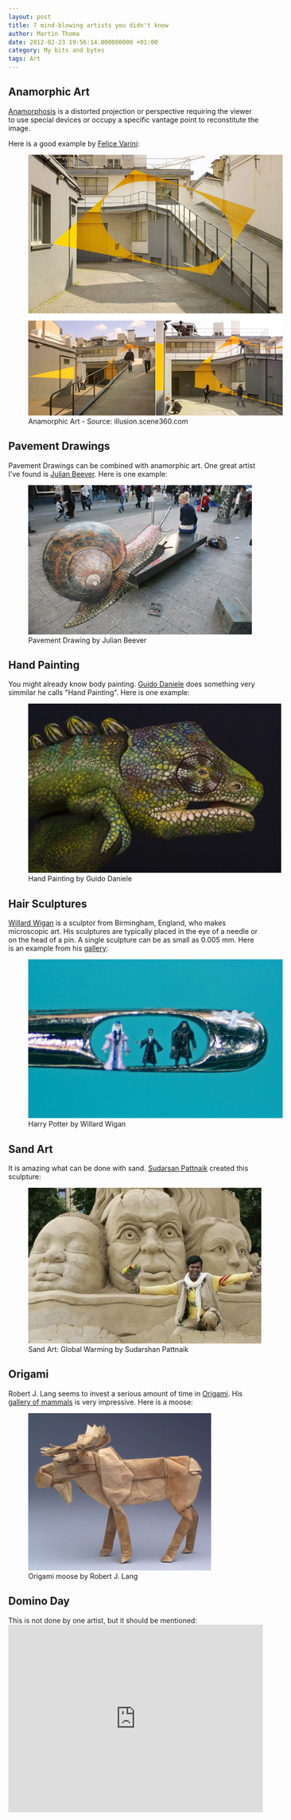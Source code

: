 ```yaml
---
layout: post
title: 7 mind-blowing artists you didn't know
author: Martin Thoma
date: 2012-02-23 19:56:14.000000000 +01:00
category: My bits and bytes
tags: Art
---
```

<h2>Anamorphic Art</h2>
<a href="http://en.wikipedia.org/wiki/Anamorphosis">Anamorphosis</a> is a distorted projection or perspective requiring the viewer to use special devices or occupy a specific vantage point to reconstitute the image. 

Here is a good example by <a href="http://www.varini.org/">Felice Varini</a>:
<figure class="aligncenter">
            <a href="../images/2012/02/anamorphic-art.png"><img src="../images/2012/02/anamorphic-art.png" alt="Anamorphic Art" style="max-width:512px;max-height:524px" class="size-full wp-image-15541"/></a>
            <figcaption class="text-center">Anamorphic Art - Source: illusion.scene360.com</figcaption>
        </figure>

<h2>Pavement Drawings</h2>
Pavement Drawings can be combined with anamorphic art. One great artist I've found is <a href="http://www.julianbeever.net/pave.htm">Julian Beever</a>. Here is one example:

<figure class="aligncenter">
            <a href="../images/2012/02/pavement-drawing-snail.jpg"><img src="../images/2012/02/pavement-drawing-snail.jpg" alt="Pavement Drawing by Julian Beever" style="max-width:450px;max-height:300px" class="size-full wp-image-15561"/></a>
            <figcaption class="text-center">Pavement Drawing by Julian Beever</figcaption>
        </figure>

<h2>Hand Painting</h2>
You might already know body painting. <a href="http://www.guidodaniele.com/?page_id=8">Guido Daniele</a> does something very simmilar he calls "Hand Painting". Here is one example:
<figure class="aligncenter">
            <a href="../images/2012/02/hand-art-guido-daniele.jpg"><img src="../images/2012/02/hand-art-guido-daniele.jpg" alt="Hand Painting by Guido Daniele" style="max-width:509px;max-height:340px" class="size-full wp-image-15571"/></a>
            <figcaption class="text-center">Hand Painting by Guido Daniele</figcaption>
        </figure>

<h2>Hair Sculptures</h2>
<a href="http://en.wikipedia.org/wiki/Willard_Wigan">Willard Wigan</a> is a sculptor from Birmingham, England, who makes microscopic art. His sculptures are typically placed in the eye of a needle or on the head of a pin. A single sculpture can be as small as 0.005 mm. Here is an example from his <a href="http://www.willard-wigan.com/gallery.aspx">gallery</a>: 
<figure class="aligncenter">
            <a href="../images/2012/02/Harry-Potter.jpg"><img src="../images/2012/02/Harry-Potter.jpg" alt="Harry Potter by Willard Wigan" style="max-width:512px;max-height:319px" class="size-full wp-image-15601"/></a>
            <figcaption class="text-center">Harry Potter by Willard Wigan</figcaption>
        </figure>

<h2>Sand Art</h2>
It is amazing what can be done with sand. <a href="http://en.wikipedia.org/wiki/Sudarshan_Pattnaik">Sudarsan Pattnaik</a> created this sculpture:
<figure class="aligncenter">
            <a href="../images/2012/02/sand-art-global-warming-sudarshan-pattnaik.jpg"><img src="../images/2012/02/sand-art-global-warming-sudarshan-pattnaik.jpg" alt="Sand Art: Global Warming by Sudarshan Pattnaik" style="max-width:469px;max-height:313px" class="size-full wp-image-15621"/></a>
            <figcaption class="text-center">Sand Art: Global Warming by Sudarshan Pattnaik</figcaption>
        </figure>

<h2>Origami</h2>
Robert J. Lang seems to invest a serious amount of time in <a href="http://en.wikipedia.org/wiki/Origami">Origami</a>. His <a href="http://www.langorigami.com/art/gallery/gallery.php?tag=mammals&name=bull_moose">gallery of mammals</a> is very impressive. Here is a moose:
<figure class="aligncenter">
            <a href="../images/2012/02/lang-origami-moose.png"><img src="../images/2012/02/lang-origami-moose.png" alt="Origami moose by Robert J. Lang" style="max-width:368px;max-height:316px" class="size-full wp-image-15651"/></a>
            <figcaption class="text-center">Origami moose by Robert J. Lang</figcaption>
        </figure>

<h2>Domino Day</h2>
This is not done by one artist, but it should be mentioned:
<iframe width="512" height="377" src="http://www.youtube.com/embed/yeF7yLkEECs" frameborder="0" allowfullscreen></iframe>
